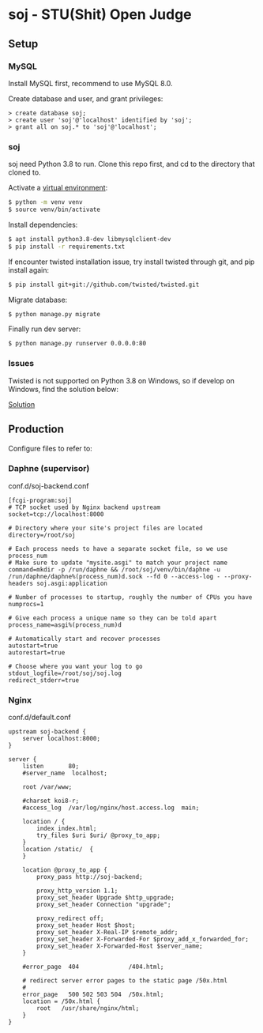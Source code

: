 # soj - STU(Shit) Open Judge

## Setup
### MySQL
Install MySQL first, recommend to use MySQL 8.0.

Create database and user, and grant privileges:
```
> create database soj;
> create user 'soj'@'localhost' identified by 'soj';
> grant all on soj.* to 'soj'@'localhost';
```

### soj
soj need Python 3.8 to run. Clone this repo first, and cd to the directory that cloned to.

Activate a [virtual environment](https://docs.python.org/3/library/venv.html):
```bash
$ python -m venv venv
$ source venv/bin/activate
```
Install dependencies:
```bash
$ apt install python3.8-dev libmysqlclient-dev
$ pip install -r requirements.txt
```
If encounter twisted installation issue, try install twisted through git, and pip install again:
```bash
$ pip install git+git://github.com/twisted/twisted.git
```
Migrate database:
```bash
$ python manage.py migrate
```
Finally run dev server:
```
$ python manage.py runserver 0.0.0.0:80
```
### Issues
Twisted is not supported on Python 3.8 on Windows, so if develop on Windows, find the solution below:

[Solution](https://stackoverflow.com/questions/58908293/i-keep-getting-notimplementederror-error-when-starting-django-server)

## Production
Configure files to refer to:
### Daphne (supervisor)
conf.d/soj-backend.conf
```
[fcgi-program:soj]
# TCP socket used by Nginx backend upstream
socket=tcp://localhost:8000

# Directory where your site's project files are located
directory=/root/soj

# Each process needs to have a separate socket file, so we use process_num
# Make sure to update "mysite.asgi" to match your project name
command=mkdir -p /run/daphne && /root/soj/venv/bin/daphne -u /run/daphne/daphne%(process_num)d.sock --fd 0 --access-log - --proxy-headers soj.asgi:application

# Number of processes to startup, roughly the number of CPUs you have
numprocs=1

# Give each process a unique name so they can be told apart
process_name=asgi%(process_num)d

# Automatically start and recover processes
autostart=true
autorestart=true

# Choose where you want your log to go
stdout_logfile=/root/soj/soj.log
redirect_stderr=true
```
### Nginx
conf.d/default.conf
```
upstream soj-backend {
    server localhost:8000;
}

server {
    listen       80;
    #server_name  localhost;

    root /var/www;

    #charset koi8-r;
    #access_log  /var/log/nginx/host.access.log  main;

    location / {
        index index.html;
        try_files $uri $uri/ @proxy_to_app;
    }
    location /static/  {
    }

    location @proxy_to_app {
        proxy_pass http://soj-backend;

        proxy_http_version 1.1;
        proxy_set_header Upgrade $http_upgrade;
        proxy_set_header Connection "upgrade";

        proxy_redirect off;
        proxy_set_header Host $host;
        proxy_set_header X-Real-IP $remote_addr;
        proxy_set_header X-Forwarded-For $proxy_add_x_forwarded_for;
        proxy_set_header X-Forwarded-Host $server_name;
    }

    #error_page  404              /404.html;

    # redirect server error pages to the static page /50x.html
    #
    error_page   500 502 503 504  /50x.html;
    location = /50x.html {
        root   /usr/share/nginx/html;
    }
}
```
